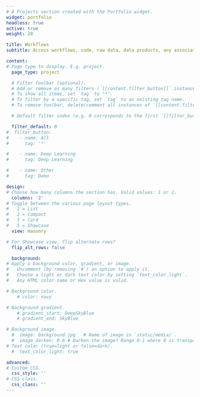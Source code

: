 ```yaml
---
# A Projects section created with the Portfolio widget.
widget: portfolio
headless: true
active: true
weight: 20

title: Workflows
subtitle: Access workflows, code, raw data, data products, any associated publications, and more.

content:
# Page type to display. E.g. project.
  page_type: project

  # Filter toolbar (optional).
  # Add or remove as many filters (`[[content.filter_button]]` instances) as you like.
  # To show all items, set `tag` to "*".
  # To filter by a specific tag, set `tag` to an existing tag name.
  # To remove toolbar, delete/comment all instances of `[[content.filter_button]]` below.

  # Default filter index (e.g. 0 corresponds to the first `[[filter_button]]` instance below).

  filter_default: 0
#  filter_button:
#    - name: All
#      tag: '*'

#    - name: Deep Learning
#      tag: Deep Learning

#    - name: Other
#      tag: Demo

design:
# Choose how many columns the section has. Valid values: 1 or 2.
  columns: '2'
# Toggle between the various page layout types.
#   1 = List
#   2 = Compact
#   3 = Card
#   5 = Showcase  
  view: masonry

# For Showcase view, flip alternate rows?
  flip_alt_rows: false

  background:
# Apply a background color, gradient, or image.
#   Uncomment (by removing `#`) an option to apply it.
#   Choose a light or dark text color by setting `text_color_light`.
#   Any HTML color name or Hex value is valid.

# Background color.
    # color: navy

# Background gradient.
    # gradient_start: DeepSkyBlue
    # gradient_end: SkyBlue

# Background image.
  #  image: background.jpg   # Name of image in `static/media/`.
  #  image_darken: 0.6 # Darken the image? Range 0-1 where 0 is transparent and 1 is opaque.
# Text color (true=light or false=dark).
  #  text_color_light: true

advanced:
# Custom CSS.
  css_style: ''
# CSS class.
  css_class: ''
---
```

